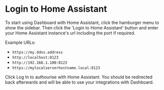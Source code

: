 # Login to Home Assistant

To start using Dashboard with Home Assistant, click the hamburger menu to
 show the sidebar. Then click the 'Login to Home Assistant' button and enter
 your Home Assistant instance's url including the port if required.

Example URLs:

- `https://my.ddns.address`
- `http://localhost:8123`
- `http://192.168.1.100:8123`
- `https://mylocalserverhostname.local:8123`

Click Log In to authourise with Home Assistant. You should be redirected back
 afterwards and will be able to use your integrations with Dashboard.
